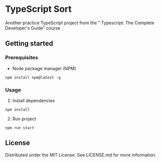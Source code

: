# TypeScript Sort

Another practice TypeScript project from the " Typescript: The Complete Developer's Guide" course

## Getting started

### Prerequisites

- Node package manager (NPM)

```
npm install npm@latest -g
```

### Usage

1. Install dependencies
```
npm install
```

2. Run project
```
npm run start
```

## License

Distributed under the MIT License. See LICENSE.md for more information.